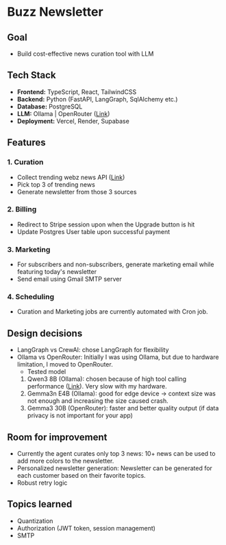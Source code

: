 # Buzz Newsletter

## Goal

- Build cost-effective news curation tool with LLM

## Tech Stack

- **Frontend:** TypeScript, React, TailwindCSS
- **Backend:** Python (FastAPI, LangGraph, SqlAlchemy etc.)
- **Database:** PostgreSQL
- **LLM:** Ollama | OpenRouter ([Link](https://openrouter.ai/))
- **Deployment:** Vercel, Render, Supabase

## Features

### 1. Curation

- Collect trending webz news API ([Link](https://docs.webz.io/reference/news-api-lite))
- Pick top 3 of trending news
- Generate newsletter from those 3 sources

### 2. Billing

- Redirect to Stripe session upon when the Upgrade button is hit
- Update Postgres User table upon successful payment

### 3. Marketing

- For subscribers and non-subscribers, generate marketing email while featuring today's newsletter
- Send email using Gmail SMTP server

### 4. Scheduling

- Curation and Marketing jobs are currently automated with Cron job.

## Design decisions

- LangGraph vs CrewAI: chose LangGraph for flexibility
- Ollama vs OpenRouter: Initially I was using Ollama, but due to hardware limitation, I moved to OpenRouter.
  - Tested model
  1.  Qwen3 8B (Ollama): chosen because of high tool calling performance ([Link](https://www.docker.com/blog/local-llm-tool-calling-a-practical-evaluation/)). Very slow with my hardware.
  2.  Gemma3n E4B (Ollama): good for edge device -> context size was not enough and increasing the size caused crash.
  3.  Gemma3 30B (OpenRouter): faster and better quality output (if data privacy is not important for your app)

## Room for improvement

- Currently the agent curates only top 3 news: 10+ news can be used to add more colors to the newsletter.
- Personalized newsletter generation: Newsletter can be generated for each customer based on their favorite topics.
- Robust retry logic


## Topics learned

- Quantization
- Authorization (JWT token, session management)
- SMTP

